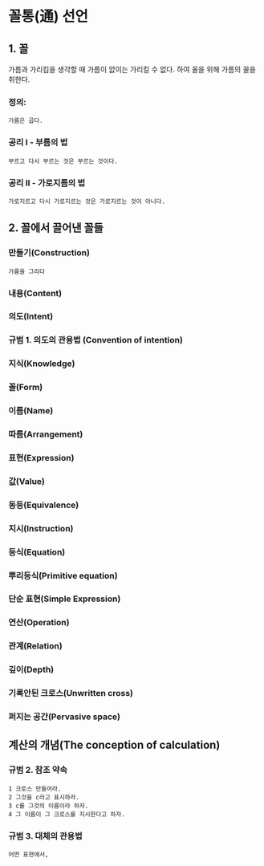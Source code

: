 # 꼴통(通) 선언

## 1. 꼴

가름과 가리킴을 생각할 때 가름이 없이는 가리킬 수 없다. 하여 꼴을 위해 가름의 꼴을 취한다.

### 정의:
    가름은 곱다.

### 공리 I - 부름의 법
    부르고 다시 부르는 것은 부르는 것이다. 

### 공리 II - 가로지름의 법
    가로지르고 다시 가로지르는 것은 가로지르는 것이 아니다.

## 2. 꼴에서 끌어낸 꼴들


### 만들기(Construction)
    가름을 그리다

### 내용(Content)
### 의도(Intent)
### 규범 1. 의도의 관용법 (Convention of intention)
### 지식(Knowledge)
### 꼴(Form)
### 이름(Name)
### 따름(Arrangement)
### 표현(Expression)
### 값(Value)
### 동등(Equivalence)
### 지시(Instruction)
### 등식(Equation)
### 뿌리등식(Primitive equation)
### 단순 표현(Simple Expression)
### 연산(Operation)
### 관계(Relation)
### 깊이(Depth)
### 기록안된 크로스(Unwritten cross)
### 퍼지는 공간(Pervasive space)


## 계산의 개념(The conception of calculation)

### 규범 2. 참조 약속
    1 크로스 만들어라.
    2 그것을 c라고 표시하라.
    3 c를 그것의 이름이라 하자.
    4 그 이름이 그 크로스를 지시한다고 하자.

### 규범 3. 대체의 관용법
    어떤 표현에서, 